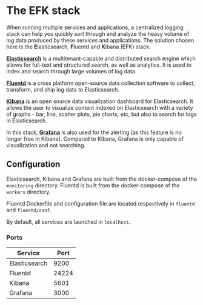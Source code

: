 # The EFK stack

When running multiple services and applications, a centralized logging stack can help you quickly sort through and analyze the heavy volume of log data produced by these services and applications. The solution chosen here is the **E**lasticsearch, **F**luentd and **K**ibana (EFK) stack.

[**Elasticsearch**](https://www.elastic.co/fr) is a multitenant-capable and distributed search engine which allows for full-text and structured search, as well as analytics. It is used to index and search through large volumes of log data.

[**Fluentd**](https://www.fluentd.org/) is a cross platform open-source data collection software to collect, transform, and ship log data to Elasticsearch.

[**Kibana**](https://www.elastic.co/fr/products/kibana) is an open source data visualization dashboard for Elasticsearch. It allows the user to visualize content indexed on Elasticsearch with a variety of graphs - bar, line, scatter plots, pie charts, etc, but also to search for logs in Elasticsearch.

In this stack, [**Grafana**](https://grafana.com/) is also used for the alerting (as this feature is no longer free in Kibana). Compared to Kibana, Grafana is only capable of visualization and not searching.

## Configuration

Elasticsearch, Kibana and Grafana are built from the docker-compose of the `monitoring` directory. Fluentd is built from the docker-compose of the `workers` directory.

Fluentd Dockerfile and configuration file are located respectively in `fluentd` and `fluentd/conf`.

By default, all services are launched in `localhost`.

### Ports

| Service   | Port |
|-----------|------|
| Elasticsearch  | 9200  |
| Fluentd        | 24224 |
| Kibana         | 5601  |
| Grafana        | 3000 |
